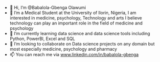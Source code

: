 - 👋 Hi, I’m @Babalola-Gbenga Olawumi
- 👀 I’m a Medical Student at the University of Ilorin, Nigeria, I am interested in medicine, psychology, Technology and arts
I believe technology can play an important role in the field of medicine and psychology
- 🌱 I’m currently learning data science and data science tools including Python, PowerBI, Excel and SQL
- 💞️ I’m looking to collaborate on Data science projects on any domain but most especially medicine, psychology and pharmacy
- 📫 You can reach me via www.linkedin.com/in/babalola-gbenga

